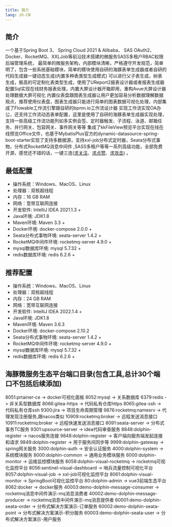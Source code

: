 ```yaml
---
title: 简介
lang: zh-CN
---
```


## 简介
一个基于Spring Boot 3、 Spring Cloud 2021 & Alibaba、 SAS OAuth2、Docker、RocketMQ、XXLJob等前沿技术搭建的微服务SASS多租户RBAC权限后端管理系统，
最简单的微服务架构，内部模块清晰，严格遵守开发规范，简单明了，包含一些系统基础模块，简单的模块使用自研的海豚表单生成器或者自研的代码生成器一键动态生成(内置多种表类型生成模式)
可以进行父子表生成，树表生成，极高的可定制化表类型生成，使用了UReport2报表设计器或者报表生成器配置Sql实现在线财务报表处理，内置大屏设计器开箱即用，重构Avue大屏设计器处理数据大屏可视化
内置仪表盘跟图表生成器让用户更加容易分析数据理解数据观点，推荐使用仪表盘，图表生成器只能进行简单的图表数据可视化处理，内部集成了Flowable工作流引擎跟自研的bpmn.io工作流设计器
实现工作流实现OA办公，还支持工作流动态表单配置，这里是使用了自研的海豚表单生成器实现处理，支持一些高级工作流功能列如多实例会签、定时器触发、子流程、泳道、邮箱任务、并行网关、包容网关、事件网关等等
集成了kkFileView预览平台实现在线在线预览Office文件，也基于MybatisPlus官方的dynamic-datasource-spring-boot-starter实现了支持多数据源，支持xxl-job分布式定时器，Seata分布式事物，分布式RocketMQ消息中间件
,SASS多租户等等一系列高级功能，全部免费开源，感觉还不错的话，一键三连([求关注](https://github.com/wangxiang4)、[求点赞](https://github.com/wangxiang4/dolphin)、[求攻击](https://discord.com/invite/DREuQWrRYQ)) 。

## 最低配置
- 操作系统：Windows、MacOS、Linux
- 处理器：双核超线程
- 内存：16 GB RAM
- 网络：宽带互联网连接
- 开发软件: IntelliJ IDEA 2021.1.3 +
- Java环境: JDK1.8
- Maven环境: Maven 3.3 +
- Docker环境: docker-compose 2.0.0 +
- Seata分布式事物环境: seata-server 1.4.2 +
- RocketMQ中间件环境: rocketmq-server 4.9.0 +
- mysql数据库环境: mysql 5.7.32 +
- redis数据库环境: redis 6.2.6 +

## 推荐配置
- 操作系统：Windows、MacOS、Linux
- 处理器：双核超线程
- 内存：24 GB RAM
- 网络：宽带互联网连接
- 开发软件: IntelliJ IDEA 2022.1.4 +
- Java环境: JDK1.8
- Maven环境: Maven 3.6.3
- Docker环境: docker-compose 2.10.2
- Seata分布式事物环境: seata-server 1.4.2 +
- RocketMQ中间件环境: rocketmq-server 4.9.0 +
- mysql数据库环境: mysql 5.7.32 +
- redis数据库环境: redis 6.2.6 +

## 海豚微服务生态平台端口目录(包含工具,总计30个端口不包括后续添加)
8051:prtainer-ce -> docker可视化面板
8052:mysql -> 关系数据库
6379:redis -> 非关系型数据库
8066:gitea-https -> 代码私有仓库https
8065:gitea-ssh -> 代码私有仓库ssh
9300:jira -> 项目生命周期管理
9876:rocketmq:namesrv -> 代理发现注册服务,跟nacos类似
10909:rocketmq:broker -> 远程发送消息接口
10911:rocketmq:broker -> 远程快速发送消息接口
8091:seata-server -> 分布式事务TC服务
9301:upsource-server -> idea代码审查服务
8848:dolphin-register -> nacos服务连接
9848:dolphin-register -> 客户端向服务端发起连接和请求
9849:dolphin-register -> 用于服务间同步等
9999:dolphin-gateway -> spring网关服务
3000:dolphin-auth -> 安全认证服务
4000:dolphin-system -> 系统模块服务
8000:dolphin-common -> 通用业务模块服务
6000:dolphin-monitor -> 运维监控模块服务
8058:dolphin-visual-rocketmq -> rocketmq可视化监控平台
8056:sentinel-visual-dashboard -> 哨兵流量控制可视化平台
8057:dolphin-visual-job -> xxl-job可视化监控平台
8061:dolphin-visual-monitor -> SpringBoot可视化监控平台
80:dolphin-admin -> vue3前端生态平台
8062:docker -> docker服务
40003:demo-dolphin-message-consumer -> rocketmq消息中间件演示-mq消息消费者
40002:demo-dolphin-message-producer -> rocketmq消息中间件演示-mq消息提供者
60001:demo-dolphin-seata-order -> 分布式解决方案演示-订单服务
60002:demo-dolphin-seata-point -> 分布式解决方案演示-积分服务
60003:demo-dolphin-seata-user -> 分布式解决方案演示-用户服务
